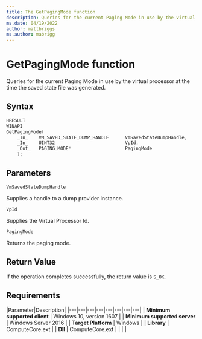 ```yaml
---
title: The GetPagingMode function
description: Queries for the current Paging Mode in use by the virtual processor.
ms.date: 04/19/2022
author: mattbriggs
ms.author: mabrigg
---
```



# GetPagingMode function

Queries for the current Paging Mode in use by the virtual processor at the time the
saved state file was generated.

## Syntax

```C
HRESULT
WINAPI
GetPagingMode(
    _In_    VM_SAVED_STATE_DUMP_HANDLE      VmSavedStateDumpHandle,
    _In_    UINT32                          VpId,
    _Out_   PAGING_MODE*                    PagingMode
    );
```

## Parameters

`VmSavedStateDumpHandle`

Supplies a handle to a dump provider instance.

`VpId`

Supplies the Virtual Processor Id.

`PagingMode`

Returns the paging mode.

## Return Value

If the operation completes successfully, the return value is `S_OK`.

## Requirements

|Parameter|Description|
|---|---|---|---|---|---|---|---|
| **Minimum supported client** | Windows 10, version 1607 |
| **Minimum supported server** | Windows Server 2016 |
| **Target Platform** | Windows |
| **Library** | ComputeCore.ext |
| **Dll** | ComputeCore.ext |
|    |    |